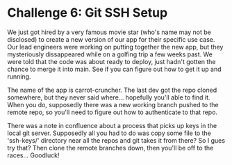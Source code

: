 Challenge 6: Git SSH Setup
==============================

We just got hired by a very famous movie star (who's name may not be disclosed)
to create a new version of our app for their specific use case. Our lead
engineers were working on putting together the new app, but they mysteriously
dissappeared while on a golfing trip a few weeks past. We were told that the
code was about ready to deploy, just hadn't gotten the chance to merge it into
main. See if you can figure out how to get it up and running.

The name of the app is carrot-cruncher. The last dev got the repo cloned somewhere, 
but they never said where... hopefully you'll able to find it. When you do, supposedly
there was a new working branch pushed to the remote repo, so you'll need to figure out how to
authenticate to that repo.

There was a note in confluence about a process that picks up keys in the local git server.
Supposedly all you had to do was copy some file to the 'ssh-keys/' directory near all the
repos and git takes it from there? So I gues try that? Then clone the remote branches down, 
then you'll be off to the races... Goodluck!
